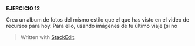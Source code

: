 **EJERCICIO 12**

Crea un album de fotos del mismo estilo que el que has visto en el video de recursos para hoy. Para ello, usando imágenes de tu último viaje (si no 
> Written with [StackEdit](https://stackedit.io/).
<!--stackedit_data:
eyJoaXN0b3J5IjpbLTE1OTU4MzAwNzNdfQ==
-->